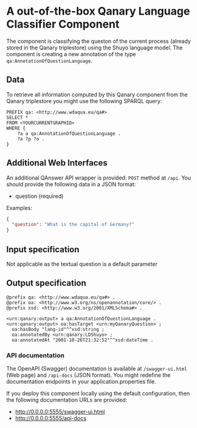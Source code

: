# A out-of-the-box Qanary Language Classifier Component

The component is classifying the queston of the current process (already stored in the Qanary triplestore) using the Shuyo language model.
The component is creating a new annotation of the type `qa:AnnotationOfQuestionLanguage`. 

## Data 

To retrieve all information computed by this Qanary component from the Qanary triplestore you might use the following SPARQL query:

```sparql
PREFIX qa: <http://www.wdaqua.eu/qa#> 
SELECT * 
FROM <YOURCURRENTGRAPHID> 
WHERE { 
    ?a a qa:AnnotationOfQuestionLanguage . 
    ?a ?p ?o .
}
```

## Additional Web Interfaces

An additional QAnswer API wrapper is provided: `POST` method at `/api`.
You should provide the following data in a JSON format:

* question (required)

Examples:

```json
{
  "question": "What is the capital of Germany?"
}
```

## Input specification

Not applicable as the textual question is a default parameter

## Output specification

```ttl
@prefix qa: <http://www.wdaqua.eu/qa#> .
@prefix oa: <http://www.w3.org/ns/openannotation/core/> .
@prefix xsd: <http://www.w3.org/2001/XMLSchema#> .

<urn:qanary:output> a qa:AnnotationOfQuestionLanguage .
<urn:qanary:output> oa:hasTarget <urn:myQanaryQuestion> ; 
  oa:hasBody "lang-id"^^xsd:string ;
  oa:annotatedBy <urn:qanary:LDShuyo> ;
  oa:annotatedAt "2001-10-26T21:32:52"^^xsd:dateTime .
```

### API documentation

The OpenAPI (Swagger) documentation is available at `/swagger-ui.html` (Web page) and `/api-docs` (JSON format).
You might redefine the documentation endpoints in your application.properties file.

If you deploy this component locally using the default configuration, then the following documentation URLs are provided:

* http://0.0.0.0:5555/swagger-ui.html
* http://0.0.0.0:5555/api-docs
